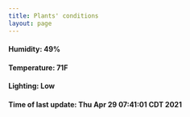 ```yaml
---
title: Plants' conditions
layout: page
---
```



#### Humidity: 49%
#### Temperature: 71F
#### Lighting: Low
#### Time of last update: Thu Apr 29 07:41:01 CDT 2021
